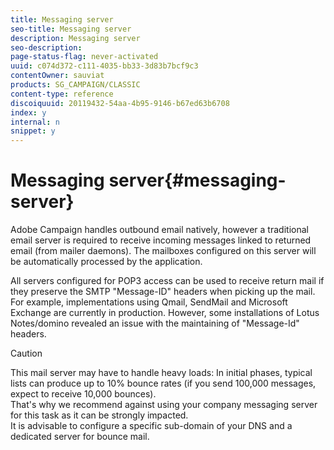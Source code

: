 ```yaml
---
title: Messaging server
seo-title: Messaging server
description: Messaging server
seo-description: 
page-status-flag: never-activated
uuid: c074d372-c111-4035-bb33-3d83b7bcf9c3
contentOwner: sauviat
products: SG_CAMPAIGN/CLASSIC
content-type: reference
discoiquuid: 20119432-54aa-4b95-9146-b67ed63b6708
index: y
internal: n
snippet: y
---
```


# Messaging server{#messaging-server}

 Adobe Campaign handles outbound email natively, however a traditional email server is required to receive incoming messages linked to returned email (from mailer daemons). The mailboxes configured on this server will be automatically processed by the application.

All servers configured for POP3 access can be used to receive return mail if they preserve the SMTP "Message-ID" headers when picking up the mail. For example, implementations using Qmail, SendMail and Microsoft Exchange are currently in production. However, some installations of Lotus Notes/domino revealed an issue with the maintaining of "Message-Id" headers.

>[!CAUTION]
>
>This mail server may have to handle heavy loads: In initial phases, typical lists can produce up to 10% bounce rates (if you send 100,000 messages, expect to receive 10,000 bounces).   
>That's why we recommend against using your company messaging server for this task as it can be strongly impacted.  
>It is advisable to configure a specific sub-domain of your DNS and a dedicated server for bounce mail.

